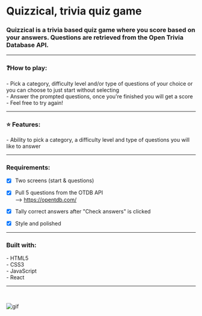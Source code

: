 # Quizzical, trivia quiz game

### Quizzical is a trivia based quiz game where you score based on your answers. Questions are retrieved from the Open Trivia Database API.

---

<h3> ❓<b>How to play: </b> </h3>
- Pick a category, difficulty level and/or type of questions of your choice or you can choose to just start without selecting<br>
- Answer the prompted questions, once you're finished you will get a score<br>
- Feel free to try again!

---

<h3>⭐️ <b>Features:</b></h3>
- Ability to pick a category, a difficulty level and type of questions you will like to answer<br>

---

<h3><b>Requirements:</b></h3>

- [x] Two screens (start & questions)

- [x] Pull 5 questions from the OTDB API
      <br> --> https://opentdb.com/

- [x] Tally correct answers after "Check answers" is clicked

- [x] Style and polished

---

<h3><b>Built with: </b></h3>
- HTML5<br>
- CSS3<br>
- JavaScript<br>
- React<br>

---

<br>

![gif](quizzical.gif)
